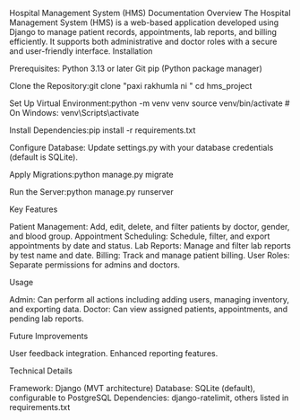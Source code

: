 Hospital Management System (HMS) Documentation
Overview
The Hospital Management System (HMS) is a web-based application developed using Django to manage patient records, appointments, lab reports, and billing efficiently. It supports both administrative and doctor roles with a secure and user-friendly interface.
Installation

Prerequisites:
Python 3.13 or later
Git
pip (Python package manager)


Clone the Repository:git clone "paxi rakhumla ni "
cd hms_project


Set Up Virtual Environment:python -m venv venv
source venv/bin/activate  # On Windows: venv\Scripts\activate


Install Dependencies:pip install -r requirements.txt


Configure Database:
Update settings.py with your database credentials (default is SQLite).


Apply Migrations:python manage.py migrate


Run the Server:python manage.py runserver



Key Features

Patient Management: Add, edit, delete, and filter patients by doctor, gender, and blood group.
Appointment Scheduling: Schedule, filter, and export appointments by date and status.
Lab Reports: Manage and filter lab reports by test name and date.
Billing: Track and manage patient billing.
User Roles: Separate permissions for admins and doctors.

Usage

Admin: Can perform all actions including adding users, managing inventory, and exporting data.
Doctor: Can view assigned patients, appointments, and pending lab reports.

Future Improvements

User feedback integration.
Enhanced reporting features.

Technical Details

Framework: Django (MVT architecture)
Database: SQLite (default), configurable to PostgreSQL
Dependencies: django-ratelimit, others listed in requirements.txt

